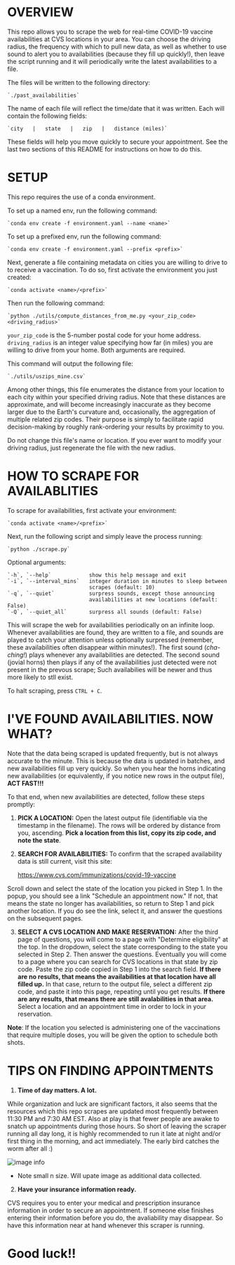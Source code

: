 # OVERVIEW

This repo allows you to scrape the web for real-time COVID-19 vaccine
availabilities at CVS locations in your area. You can choose the driving
radius, the frequency with which to pull new data, as well as whether to
use sound to alert you to availabilities (because they fill up quickly!),
then leave the script running and it will periodically write the latest
availabilities to a file.

The files will be written to the following directory:

    `./past_availabilities`

The name of each file will reflect the time/date that it was written. Each
will contain the following fields:

    `city   |   state   |   zip   |   distance (miles)`

These fields will help you move quickly to secure your appointment. See
the last two sections of this README for instructions on how to do this.


# SETUP

This repo requires the use of a conda environment.

To set up a named env, run the following command:

    `conda env create -f environment.yaml --name <name>`

To set up a prefixed env, run the following command:

    `conda env create -f environment.yaml --prefix <prefix>`

Next, generate a file containing metadata on cities you are willing to drive
to to receive a vaccination. To do so, first activate the environment you
just created:

    `conda activate <name>/<prefix>`

Then run the following command:

    `python ./utils/compute_distances_from_me.py <your_zip_code> <driving_radius>`

`your_zip_code` is the 5-number postal code for your home address.
`driving_radius` is an integer value specifying how far (in miles) you are
willing to drive from your home. Both arguments are required.

This command will output the following file:

    `./utils/uszips_mine.csv`

Among other things, this file enumerates the distance from your location to
each city within your specified driving radius. Note that these distances are
approximate, and will become increasingly inaccurate as they become larger
due to the Earth's curvature and, occasionally, the aggregation of multiple
related zip codes. Their purpose is simply to facilitate rapid decision-making
by roughly rank-ordering your results by proximity to you.

Do not change this file's name or location. If you ever want to modify your
driving radius, just regenerate the file with the new radius.


# HOW TO SCRAPE FOR AVAILABLITIES

To scrape for availabilities, first activate your environment:

    `conda activate <name>/<prefix>`

Next, run the following script and simply leave the process running:

    `python ./scrape.py`

Optional arguments:

    `-h`, `--help`            show this help message and exit
    `-i`, `--interval_mins`   integer duration in minutes to sleep between
                              scrapes (default: 10)
    `-q`, `--quiet`           surpress sounds, except those announcing
                              availabilities at new locations (default: False)
    `-Q`, `--quiet_all`       surpress all sounds (default: False)

This will scrape the web for availabilities periodically on an infinite
loop. Whenever availabilities are found, they are written to a file, and
sounds are played to catch your attention unless optionally surpressed
(remember, these availabilities often disappear within minutes!). The first
sound (*cha-ching!*) plays whenever any availabilities are detected. The
second sound (jovial horns) then plays if any of the availabilities just
detected were not present in the prevous scrape; Such availabilies will be
newer and thus more likely to stll exist.

To halt scraping, press `CTRL + C`.


# I'VE FOUND AVAILABILITIES. NOW WHAT?

Note that the data being scraped is updated frequently, but is not always
accurate to the minute. This is because the data is updated in batches,
and new availabilities fill up very quickly. So when you hear the horns
indicating new availabilities (or equivalently, if you notice new rows
in the output file), **ACT FAST!!!**

To that end, when new availabilities are detected, follow these steps
promptly:

1. **PICK A LOCATION:** Open the latest output file (identifiable via the
timestamp in the filename). The rows will be ordered by distance from you,
ascending. **Pick a location from this list, copy its zip code, and note
the state**.

2. **SEARCH FOR AVAILABILITIES:** To confirm that the scraped availability
data is still current, visit this site:

    https://www.cvs.com/immunizations/covid-19-vaccine

Scroll down and select the state of the location you picked in Step 1.
In the popup, you should see a link "Schedule an appointment now." If not,
that means the state no longer has availabilities, so return to Step 1 and
pick another location. If you do see the link, select it, and answer the
questions on the subsequent pages.

3. **SELECT A CVS LOCATION AND MAKE RESERVATION:** After the third page of
questions, you will come to a page with "Determine eligibility" at the top.
In the dropdown, select the state corresponding to the state you selected
in Step 2. Then answer the questions. Eventually you will come to a page
where you can search for CVS locations in that state by zip code. Paste the
zip code copied in Step 1 into the search field. **If there are no results,
that means the availabilities at that location have all filled up.** In
that case, return to the output file, select a different zip code, and
paste it into this page, repeating until you get results. **If there are
any results, that means there are still avalabilities in that area.** Select
a location and an appointment time in order to lock in your reservation.

**Note**: If the location you selected is administering one of the vaccinations
that require multiple doses, you will be given the option to schedule both shots.


# TIPS ON FINDING APPOINTMENTS

1. **Time of day matters. A lot.**

While organization and luck are significant factors, it also seems that the
resources which this repo scrapes are updated most frequently between 11:30
PM and 7:30 AM EST. Also at play is that fewer people are awake to snatch
up appointments during those hours. So short of leaving the scraper running
all day long, it is highly recommended to run it late at night and/or first
thing in the morning, and act immediately. The early bird catches the worm
after all :)

![image info](.utils/fig.png)
* Note small n size. Will upate image as additional data collected.

2. **Have your insurance information ready.**

CVS requires you to enter your medical and prescription insurance information
in order to secure an appointment. If someone else finishes entering their
information before you do, the avaliability may disappear. So have this
information near at hand whenever this scraper is running.

# Good luck!!
